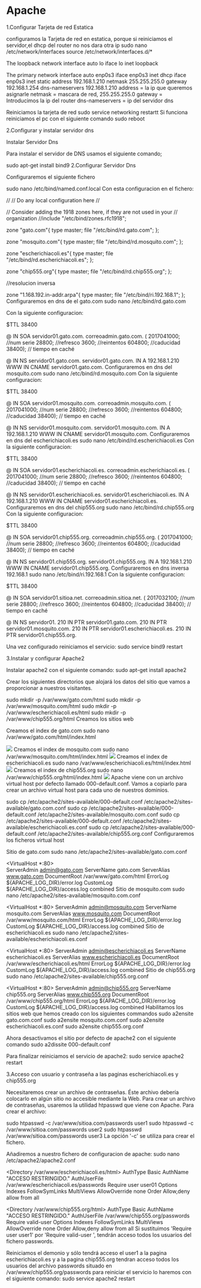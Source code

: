 # Apache

1.Configurar Tarjeta de red Estatica

configuramos la Tarjeta de red en estatica, porque si reiniciamos el servidor,el dhcp del router no nos dara otra ip
sudo nano /etc/network/interfaces
source /etc/network/interfaces.d/*

The loopback network interface
auto lo
iface lo inet loopback

The primary network interface
auto enp0s3
iface enp0s3 inet dhcp
iface enp0s3 inet static
      address 192.168.1.210
      netmask 255.255.255.0
      gateway 192.168.1.254
      dns-nameservers 192.168.1.210
address = la ip que queremos asignarle 
netmask = mascara de red, 255.255.255.0
gateway = Introducimos la ip del router
dns-nameservers = ip del servidor dns

Reiniciamos la tarjeta de red 
sudo service networking restartt
Si funciona reiniciamos el pc con el siguiente comando
sudo reboot

2.Configurar y instalar servidor dns

Instalar Servidor Dns

Para instalar el servidor de DNS usamos el siguiente comando;

sudo apt-get install bind9
2.Configurar Servidor Dns

Configuraremos el siguiente fichero

sudo nano /etc/bind/named.conf.local
Con esta configuracion en el fichero:

//
// Do any local configuration here
//

// Consider adding the 1918 zones here, if they are not used in your
// organization
//include "/etc/bind/zones.rfc1918";

zone "gato.com"{
      type master;
      file "/etc/bind/rd.gato.com";
};

zone "mosquito.com"{
      type master;
      file "/etc/bind/rd.mosquito.com";
};

zone "escherichiacoli.es"{
      type master;
      file "/etc/bind/rd.escherichiacoli.es";
};

zone "chip555.org"{
      type master;
      file "/etc/bind/rd.chip555.org";
};

//resolucion inversa

zone "1.168.192.in-addr.arpa"{
      type master;
      file "/etc/bind/ri.192.168.1";
};
Configuraremos en dns de el gato.com
sudo nano /etc/bind/rd.gato.com

Con la siguiente configuracion:

$TTL 38400

@ IN SOA servidor01.gato.com. correoadmin.gato.com. (
        2017041000;   //num serie
        28800;        //refresco
        3600;         //reintentos
        604800;       //caducidad
        38400);       // tiempo en caché

@ IN NS servidor01.gato.com.
servidor01.gato.com. IN A 192.168.1.210
WWW IN CNAME servidor01.gato.com.
Configuraremos en dns del mosquito.com
sudo nano /etc/bind/rd.mosquito.com
Con la siguiente configuracion:

$TTL 38400

@ IN SOA servidor01.mosquito.com. correoadmin.mosquito.com. (
        2017041000;   //num serie
        28800;        //refresco
        3600;         //reintentos
        604800;       //caducidad
        38400);       // tiempo en caché

@ IN NS servidor01.mosquito.com.
servidor01.mosquito.com. IN A 192.168.1.210
WWW IN CNAME servidor01.mosquito.com.
Configuraremos en dns del escherichiacoli.es
sudo nano /etc/bind/rd.escherichiacoli.es
Con la siguiente configuracion:

$TTL 38400

@ IN SOA servidor01.escherichiacoli.es. correoadmin.escherichiacoli.es. (
        2017041000;   //num serie
        28800;        //refresco
        3600;         //reintentos
        604800;       //caducidad
        38400);       // tiempo en caché

@ IN NS servidor01.escherichiacoli.es.
servidor01.escherichiacoli.es. IN A 192.168.1.210
WWW IN CNAME servidor01.escherichiacoli.es.
Configuraremos en dns del chip555.org
sudo nano /etc/bind/rd.chip555.org
Con la siguiente configuracion:

$TTL 38400

@ IN SOA servidor01.chip555.org. correoadmin.chip555.org. (
        2017041000;   //num serie
        28800;        //refresco
        3600;         //reintentos
        604800;       //caducidad
        38400);       // tiempo en caché

@ IN NS servidor01.chip555.org.
servidor01.chip555.org. IN A 192.168.1.210
WWW IN CNAME servidor01.chip555.org.
Configuraremos en dns inversa 192.168.1
sudo nano /etc/bind/ri.192.168.1
Con la siguiente configuracion:

$TTL 38400

@ IN SOA servidor01.sitioa.net. correoadmin.sitioa.net. (
  2017032100;   //num serie
  28800;        //refresco
  3600;         //reintentos
  604800;       //caducidad
  38400);       // tiempo en caché

@ IN NS servidor01.
210 IN PTR servidor01.gato.com.
210 IN PTR servidor01.mosquito.com.
210 IN PTR servidor01.escherichiacoli.es.
210 IN PTR servidor01.chip555.org.

Una vez configurado reiniciamos el servicio:
sudo service bind9 restart

3.Instalar y configurar Apache2

Instalar apache2 con el siguiente comando:
sudo apt-get install apache2

Crear los siguientes directorios que alojará los datos del sitio que vamos a proporcionar a nuestros visitantes.

sudo mkdir -p /var/www/gato.com/html
sudo mkdir -p /var/www/mosquito.com/html
sudo mkdir -p /var/www/escherichiacoli.es/html
sudo mkdir -p /var/www/chip555.org/html
Creamos los sitios web

Creamos el index de gato.com
sudo nano /var/www/gato.com/html/index.html
<html>
        <head>
                <title>Un gatito</title>
        </head>
        <body>
                <img src="https://www.cerotec.net/aplicaciones/pizarra/data/foto/por-que-los-gatos-ronronean.jpg"/>
        </body>
</html>
Creamos el index de mosquito.com
sudo nano /var/www/mosquito.com/html/index.html
<html>
      <head>
              <title>Un mosquito tigre</title>
      </head>
      <body>
              <img src="http://www.abc.es/Media/201507/05/mosquito-tigre-foto--644x362.jpg"/>
      </body>
</html>
Creamos el index de escherichiacoli.es
sudo nano /var/www/escherichiacoli.es/html/index.html
<html>
        <head>
                <title>escherichiacoli</title>
        </head>
        <body>
                <img src="http://lopezcorrea.com/14b/images/E.Coli.jpg"/>
        </body>
</html>
Creamos el index de chip555.org
sudo nano /var/www/chip555.org/html/index.html
<html>
        <head>
                <title>Un chip555</title>
        </head>
        <body>
                <img src="https://upload.wikimedia.org/wikipedia/commons/thumb/2/21/Signetics_NE555N.JPG/245px-Signetics_NE555N.JPG"/>
        </body>
</html>
Apache viene con un archivo virtual host por defecto llamado 000-default.conf. Vamos a copiarlo para crear un archivo virtual host para cada uno de nuestros dominios.

sudo cp /etc/apache2/sites-available/000-default.conf /etc/apache2/sites-available/gato.com.conf
sudo cp /etc/apache2/sites-available/000-default.conf /etc/apache2/sites-available/mosquito.com.conf
sudo cp /etc/apache2/sites-available/000-default.conf /etc/apache2/sites-available/escherichiacoli.es.conf
sudo cp /etc/apache2/sites-available/000-default.conf /etc/apache2/sites-available/chip555.org.conf
Configuraremos los ficheros virtual host

Sitio de gato.com
sudo nano /etc/apache2/sites-available/gato.com.conf

<VirtualHost *:80>  
   ServerAdmin admin@gato.com
    ServerName gato.com
    ServerAlias www.gato.com
    DocumentRoot /var/www/gato.com/html
    ErrorLog ${APACHE_LOG_DIR}/error.log
    CustomLog ${APACHE_LOG_DIR}/access.log combined
</VirtualHost>
Sitio de mosquito.com
sudo nano /etc/apache2/sites-available/mosquito.com.conf

<VirtualHost *:80>
    ServerAdmin admin@mosquito.com
    ServerName mosquito.com
    ServerAlias www.mosquito.com
    DocumentRoot /var/www/mosquito.com/html
    ErrorLog ${APACHE_LOG_DIR}/error.log
    CustomLog ${APACHE_LOG_DIR}/access.log combined
</VirtualHost>
Sitio de escherichiacoli.es
sudo nano /etc/apache2/sites-available/escherichiacoli.es.conf

<VirtualHost *:80>
    ServerAdmin admin@escherichiacoli.es
    ServerName escherichiacoli.es
    ServerAlias www.escherichiacoli.es
    DocumentRoot /var/www/escherichiacoli.es/html
    ErrorLog ${APACHE_LOG_DIR}/error.log
    CustomLog ${APACHE_LOG_DIR}/access.log combined
</VirtualHost>
Sitio de chip555.org
sudo nano /etc/apache2/sites-available/chip555.org.conf

<VirtualHost *:80>
    ServerAdmin admin@chip555.org
    ServerName chip555.org
    ServerAlias www.chip555.org
    DocumentRoot /var/www/chip555.org/html
    ErrorLog ${APACHE_LOG_DIR}/error.log
    CustomLog ${APACHE_LOG_DIR}/access.log combined
</VirtualHost>
Habilitamos los sitios web que hemos creado con los siguientes commandos
sudo a2ensite gato.com.conf
sudo a2ensite mosquito.com.conf
sudo a2ensite escherichiacoli.es.conf
sudo a2ensite chip555.org.conf

Ahora desactivamos el sitio por defecto de apache2 con el siguiente comando
sudo a2dissite 000-default.conf

Para finalizar reiniciamos el servicio de apache2:
sudo service apache2 restart

3.Acceso con usuario y contraseña a las paginas escherichiacoli.es y chip555.org

Necesitaremos crear un archivo de contraseñas. Éste archivo debería colocarlo en algún sitio no accesible mediante la Web. Para crear un archivo de contraseñas, usaremos la utilidad htpasswd que viene con Apache. Para crear el archivo:

sudo htpasswd -c /var/www/sitioa.com/passwords user1
sudo htpasswd -c /var/www/sitioa.com/passwords user2
sudo htpasswd  /var/www/sitioa.com/passwords user3
La opción '-c' se utiliza para crear el fichero.

Añadiremos a nuestro fichero de configuracion de apache:
sudo nano /etc/apache2/apache2.conf

  <Directory /var/www/escherichiacoli.es/html>
      AuthType Basic
      AuthName "ACCESO RESTRINGIDO."
      AuthUserFile /var/www/escherichiacoli.es/passwords
      Require user user01
      Options Indexes FollowSymLinks MultiViews
      AllowOverride  none
      Order Allow,deny
      allow from all
  </Directory>

  <Directory /var/www/chip555.org/html>
      AuthType Basic
      AuthName "ACCESO RESTRINGIDO."
      AuthUserFile /var/www/chip555.org/passwords
      Require valid-user
      Options Indexes FollowSymLinks MultiViews
      AllowOverride  none
      Order Allow,deny
      allow from all
  </Directory>
Si sustituimos 'Require user user1' por 'Require valid-user ', tendrán acceso todos los usuarios del fichero passwords.

Reiniciamos el demonio y sólo tendrá acceso el user1 a la pagina escherichiacoli.es y a la pagina chip555.org tendran acceso todos los usuarios del archivo passwords situado en /var/www/chip555.org/passwords para reiniciar el servicio lo haremos con el siguiente comando:
sudo service apache2 restart
